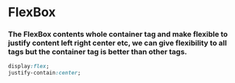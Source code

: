 # FlexBox 
### The FlexBox contents whole container tag and make flexible to justify content left right center etc, we can give flexibility to all tags but the container tag is better than other tags.
```CSS
display:flex;
justify-contain:center;